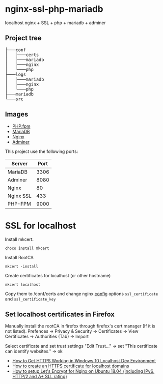 # nginx-ssl-php-mariadb
localhost nginx + SSL + php + mariadb + adminer

## Project tree

<pre>
├───conf
│   ├───certs
│   ├───mariadb
│   ├───nginx
│   └───php
├───logs
│   ├───mariadb
│   ├───nginx
│   └───php
├───mariadb
└───src
</pre>


## Images
+ [PHP:fpm](https://hub.docker.com/_/php)
+ [MariaDB](https://hub.docker.com/_/mariadb)
+ [Nginx](https://hub.docker.com/_/nginx)
+ [Adminer](https://hub.docker.com/_/adminer)

This project use the following ports:

| Server     | Port |
|------------|------|
| MariaDB    | 3306 |
| Adminer    | 8080 |
| Nginx      |   80 |
| Nginx SSL  |  433 |
| PHP-FPM    | 9000 |


# SSL for localhost

Install mkcert.

```shell
choco install mkcert
```
Install RootCA
```
mkcert -install
```

Create certificates for localhost (or other hostname)
```
mkcert localhost
```

Copy them to /conf/certs and change nginx [config](conf/nginx/localhost.conf) options <code>ssl_certificate</code> and <code>ssl_certificate_key</code>

## Set localhost certificates in Firefox

Manually install the rootCA in firefox through firefox's cert manager (If it is not listed). Prefences -> Privacy & Security -> Certificates -> View Certificates -> Authorities (Tab) -> Import

Select certificate and set trust settings "Edit Trust..." -> set "This certificate can identify websites." -> ok


- [How to Get HTTPS Working in Windows 10 Localhost Dev Environment](https://zeropointdevelopment.com/how-to-get-https-working-in-windows-10-localhost-dev-environment/)
- [How to create an HTTPS certificate for localhost domains](https://gist.github.com/cecilemuller/9492b848eb8fe46d462abeb26656c4f8)
- [How to setup Let's Encrypt for Nginx on Ubuntu 18.04 (including IPv6, HTTP/2 and A+ SLL rating)](https://gist.github.com/cecilemuller/a26737699a7e70a7093d4dc115915de8)
